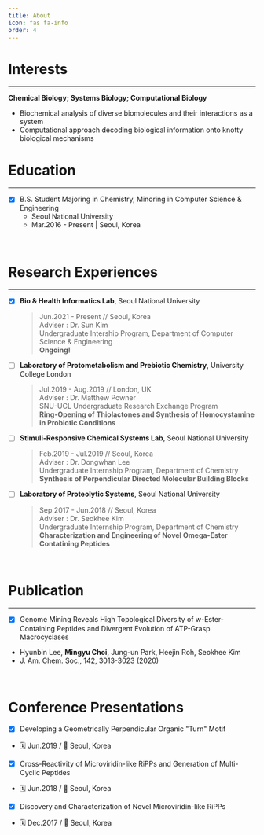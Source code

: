 ```yaml
---
title: About
icon: fas fa-info
order: 4
---
```



# Interests
---
**Chemical Biology; Systems Biology; Computational Biology**
- Biochemical analysis of diverse biomolecules and their interactions as a system
- Computational approach decoding biological information onto knotty biological mechanisms

# Education
---
- [x] B.S. Student Majoring in Chemistry, Minoring in Computer Science & Engineering
  - Seoul National University
  - Mar.2016 - Present | Seoul, Korea
<br>

# Research Experiences
---
- [x] **Bio & Health Informatics Lab**, Seoul National University
  > Jun.2021 - Present // Seoul, Korea<br>
  > Adviser : Dr. Sun Kim<br>
  > Undergraduate Intership Program, Department of Computer Science & Engineering<br>
  > **Ongoing!**
- [ ] **Laboratory of Protometabolism and Prebiotic Chemistry**, University College London
  > Jul.2019 - Aug.2019 // London, UK<br>
  > Adviser : Dr. Matthew Powner<br>
  > SNU-UCL Undergraduate Research Exchange Program<br>
  > **Ring-Opening of Thiolactones and Synthesis of Homocystamine in Probiotic Conditions**
- [ ] **Stimuli-Responsive Chemical Systems Lab**, Seoul National University
  > Feb.2019 - Jul.2019 // Seoul, Korea<br>
  > Adviser : Dr. Dongwhan Lee<br>
  > Undergraduate Internship Program, Department of Chemistry<br>
  > **Synthesis of Perpendicular Directed Molecular Building Blocks**
- [ ] **Laboratory of Proteolytic Systems**, Seoul National University
  > Sep.2017 - Jun.2018 // Seoul, Korea<br>
  > Adviser : Dr. Seokhee Kim<br>
  > Undergraduate Internship Program, Department of Chemistry<br>
  > **Characterization and Engineering of Novel Omega-Ester Contatining Peptides**
<br>

# Publication
---
- [x] Genome Mining Reveals High Topological Diversity of w-Ester-Containing Peptides and Divergent Evolution of ATP-Grasp Macrocyclases
- Hyunbin Lee, **Mingyu Choi**, Jung-un Park, Heejin Roh, Seokhee Kim
- J. Am. Chem. Soc., 142, 3013-3023 (2020)
<br>

# Conference Presentations
- [x] Developing a Geometrically Perpendicular Organic "Turn" Motif
- :spiral_calendar: Jun.2019 / :round_pushpin: Seoul, Korea
- [x] Cross-Reactivity of Microviridin-like RiPPs and Generation of Multi-Cyclic Peptides
- :spiral_calendar: Jun.2018 / :round_pushpin: Seoul, Korea
- [x] Discovery and Characterization of Novel Microviridin-like RiPPs
- :spiral_calendar: Dec.2017 / :round_pushpin: Seoul, Korea
